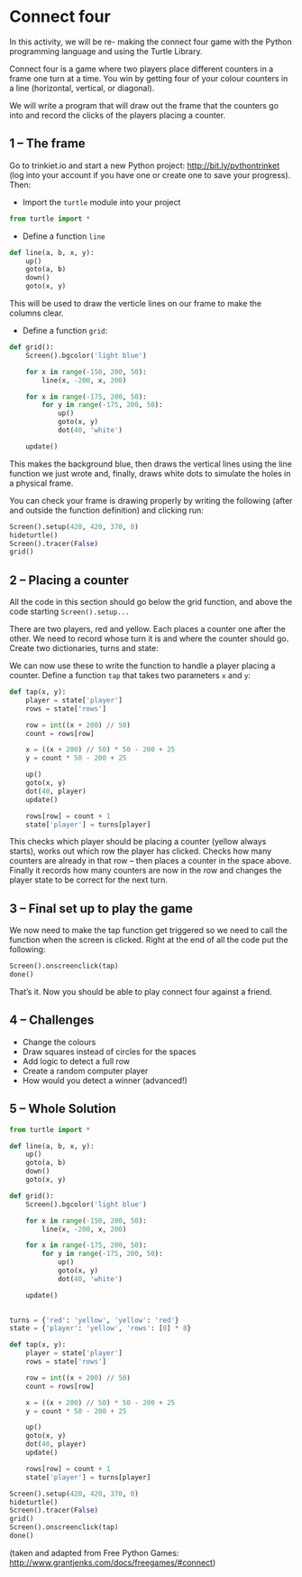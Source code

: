 # Connect four

In this activity, we will be re- making the connect four game with the Python programming language and using the Turtle Library.

Connect four is a game where two players place different counters in a frame one turn at a time. You win by getting four of your colour counters in a line (horizontal, vertical, or diagonal).

We will write a program that will draw out the frame that the counters go into and record the clicks of the players placing a counter.

## 1 – The frame

Go to trinkiet.io and start a new Python project: http://bit.ly/pythontrinket (log into your account if you have one or create one to save your progress). Then:

- Import the `turtle` module into your project

```python
from turtle import *
```

- Define a function `line`

```python
def line(a, b, x, y):
    up()
    goto(a, b)
    down()
    goto(x, y)
```

This will be used to draw the verticle lines on our frame to make the columns clear.

- Define a function `grid`:

```python
def grid():
    Screen().bgcolor('light blue')

    for x in range(-150, 200, 50):
        line(x, -200, x, 200)

    for x in range(-175, 200, 50):
        for y in range(-175, 200, 50):
            up()
            goto(x, y)
            dot(40, 'white')

    update()
```

This makes the background blue, then draws the vertical lines using the line function we just wrote and, finally, draws white dots to simulate the holes in a physical frame.

You can check your frame is drawing properly by writing the following (after and outside the function definition) and clicking run:

```python
Screen().setup(420, 420, 370, 0)
hideturtle()
Screen().tracer(False)
grid()
```

## 2 – Placing a counter

All the code in this section should go below the grid function, and above the code starting `Screen().setup...`

There are two players, red and yellow. Each places a counter one after the other. We need to record whose turn it is and where the counter should go. Create two dictionaries, turns and state:

We can now use these to write the function to handle a player placing a counter. Define a function `tap` that takes two parameters `x` and `y`:

```python
def tap(x, y):
    player = state['player']
    rows = state['rows']

    row = int((x + 200) // 50)
    count = rows[row]

    x = ((x + 200) // 50) * 50 - 200 + 25
    y = count * 50 - 200 + 25

    up()
    goto(x, y)
    dot(40, player)
    update()

    rows[row] = count + 1
    state['player'] = turns[player]
```

This checks which player should be placing a counter (yellow always starts), works out which row the player has clicked. Checks how many counters are already in that row – then places a counter in the space above. Finally it records how many counters are now in the row and changes the player state to be correct for the next turn.

## 3 – Final set up to play the game

We now need to make the tap function get triggered so we need to call the function when the screen is clicked. Right at the end of all the code put the following:

```python
Screen().onscreenclick(tap)
done()
```

That’s it. Now you should be able to play connect four against a friend.

## 4 – Challenges

* Change the colours
* Draw squares instead of circles for the spaces
* Add logic to detect a full row
* Create a random computer player
* How would you detect a winner (advanced!)

## 5 – Whole Solution

```python
from turtle import *

def line(a, b, x, y):
    up()
    goto(a, b)
    down()
    goto(x, y)

def grid():
    Screen().bgcolor('light blue')

    for x in range(-150, 200, 50):
        line(x, -200, x, 200)

    for x in range(-175, 200, 50):
        for y in range(-175, 200, 50):
            up()
            goto(x, y)
            dot(40, 'white')

    update()
    

turns = {'red': 'yellow', 'yellow': 'red'}
state = {'player': 'yellow', 'rows': [0] * 8}

def tap(x, y):
    player = state['player']
    rows = state['rows']

    row = int((x + 200) // 50)
    count = rows[row]

    x = ((x + 200) // 50) * 50 - 200 + 25
    y = count * 50 - 200 + 25

    up()
    goto(x, y)
    dot(40, player)
    update()

    rows[row] = count + 1
    state['player'] = turns[player]

Screen().setup(420, 420, 370, 0)
hideturtle()
Screen().tracer(False)
grid()
Screen().onscreenclick(tap)
done()
```

(taken and adapted from Free Python Games: http://www.grantjenks.com/docs/freegames/#connect)

